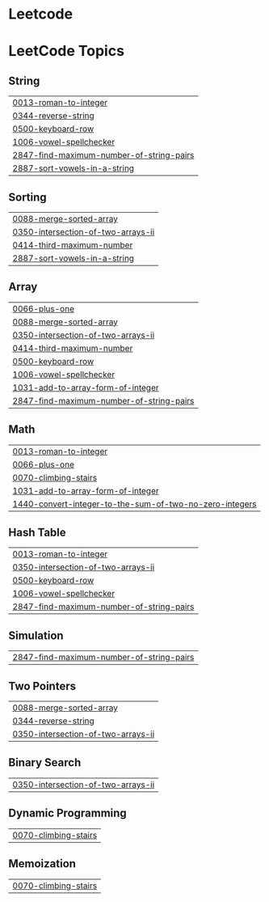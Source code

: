 # Leetcode
<!---LeetCode Topics Start-->
# LeetCode Topics
## String
|  |
| ------- |
| [0013-roman-to-integer](https://github.com/dancyamanikandan/Leetcode/tree/master/0013-roman-to-integer) |
| [0344-reverse-string](https://github.com/dancyamanikandan/Leetcode/tree/master/0344-reverse-string) |
| [0500-keyboard-row](https://github.com/dancyamanikandan/Leetcode/tree/master/0500-keyboard-row) |
| [1006-vowel-spellchecker](https://github.com/dancyamanikandan/Leetcode/tree/master/1006-vowel-spellchecker) |
| [2847-find-maximum-number-of-string-pairs](https://github.com/dancyamanikandan/Leetcode/tree/master/2847-find-maximum-number-of-string-pairs) |
| [2887-sort-vowels-in-a-string](https://github.com/dancyamanikandan/Leetcode/tree/master/2887-sort-vowels-in-a-string) |
## Sorting
|  |
| ------- |
| [0088-merge-sorted-array](https://github.com/dancyamanikandan/Leetcode/tree/master/0088-merge-sorted-array) |
| [0350-intersection-of-two-arrays-ii](https://github.com/dancyamanikandan/Leetcode/tree/master/0350-intersection-of-two-arrays-ii) |
| [0414-third-maximum-number](https://github.com/dancyamanikandan/Leetcode/tree/master/0414-third-maximum-number) |
| [2887-sort-vowels-in-a-string](https://github.com/dancyamanikandan/Leetcode/tree/master/2887-sort-vowels-in-a-string) |
## Array
|  |
| ------- |
| [0066-plus-one](https://github.com/dancyamanikandan/Leetcode/tree/master/0066-plus-one) |
| [0088-merge-sorted-array](https://github.com/dancyamanikandan/Leetcode/tree/master/0088-merge-sorted-array) |
| [0350-intersection-of-two-arrays-ii](https://github.com/dancyamanikandan/Leetcode/tree/master/0350-intersection-of-two-arrays-ii) |
| [0414-third-maximum-number](https://github.com/dancyamanikandan/Leetcode/tree/master/0414-third-maximum-number) |
| [0500-keyboard-row](https://github.com/dancyamanikandan/Leetcode/tree/master/0500-keyboard-row) |
| [1006-vowel-spellchecker](https://github.com/dancyamanikandan/Leetcode/tree/master/1006-vowel-spellchecker) |
| [1031-add-to-array-form-of-integer](https://github.com/dancyamanikandan/Leetcode/tree/master/1031-add-to-array-form-of-integer) |
| [2847-find-maximum-number-of-string-pairs](https://github.com/dancyamanikandan/Leetcode/tree/master/2847-find-maximum-number-of-string-pairs) |
## Math
|  |
| ------- |
| [0013-roman-to-integer](https://github.com/dancyamanikandan/Leetcode/tree/master/0013-roman-to-integer) |
| [0066-plus-one](https://github.com/dancyamanikandan/Leetcode/tree/master/0066-plus-one) |
| [0070-climbing-stairs](https://github.com/dancyamanikandan/Leetcode/tree/master/0070-climbing-stairs) |
| [1031-add-to-array-form-of-integer](https://github.com/dancyamanikandan/Leetcode/tree/master/1031-add-to-array-form-of-integer) |
| [1440-convert-integer-to-the-sum-of-two-no-zero-integers](https://github.com/dancyamanikandan/Leetcode/tree/master/1440-convert-integer-to-the-sum-of-two-no-zero-integers) |
## Hash Table
|  |
| ------- |
| [0013-roman-to-integer](https://github.com/dancyamanikandan/Leetcode/tree/master/0013-roman-to-integer) |
| [0350-intersection-of-two-arrays-ii](https://github.com/dancyamanikandan/Leetcode/tree/master/0350-intersection-of-two-arrays-ii) |
| [0500-keyboard-row](https://github.com/dancyamanikandan/Leetcode/tree/master/0500-keyboard-row) |
| [1006-vowel-spellchecker](https://github.com/dancyamanikandan/Leetcode/tree/master/1006-vowel-spellchecker) |
| [2847-find-maximum-number-of-string-pairs](https://github.com/dancyamanikandan/Leetcode/tree/master/2847-find-maximum-number-of-string-pairs) |
## Simulation
|  |
| ------- |
| [2847-find-maximum-number-of-string-pairs](https://github.com/dancyamanikandan/Leetcode/tree/master/2847-find-maximum-number-of-string-pairs) |
## Two Pointers
|  |
| ------- |
| [0088-merge-sorted-array](https://github.com/dancyamanikandan/Leetcode/tree/master/0088-merge-sorted-array) |
| [0344-reverse-string](https://github.com/dancyamanikandan/Leetcode/tree/master/0344-reverse-string) |
| [0350-intersection-of-two-arrays-ii](https://github.com/dancyamanikandan/Leetcode/tree/master/0350-intersection-of-two-arrays-ii) |
## Binary Search
|  |
| ------- |
| [0350-intersection-of-two-arrays-ii](https://github.com/dancyamanikandan/Leetcode/tree/master/0350-intersection-of-two-arrays-ii) |
## Dynamic Programming
|  |
| ------- |
| [0070-climbing-stairs](https://github.com/dancyamanikandan/Leetcode/tree/master/0070-climbing-stairs) |
## Memoization
|  |
| ------- |
| [0070-climbing-stairs](https://github.com/dancyamanikandan/Leetcode/tree/master/0070-climbing-stairs) |
<!---LeetCode Topics End-->